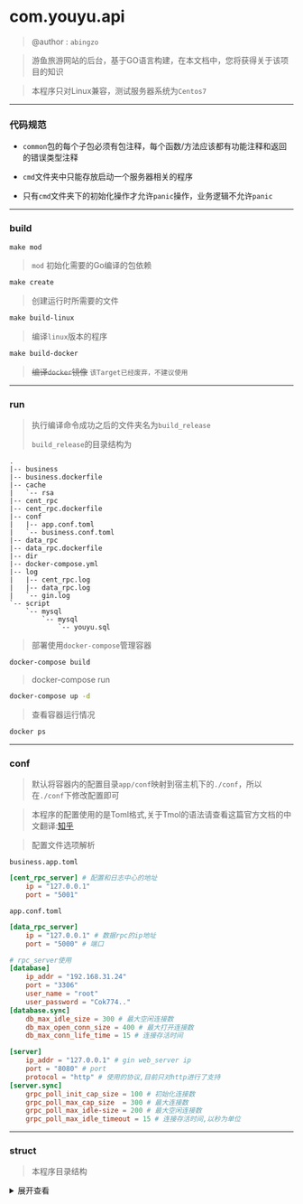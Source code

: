 # com.youyu.api

> @author : `abingzo`

> 游鱼旅游网站的后台，基于GO语言构建，在本文档中，您将获得关于该项目的知识

> 本程序只对Linux兼容，测试服务器系统为`Centos7`

---

### 代码规范

- `common`包的每个子包必须有包注释，每个函数/方法应该都有功能注释和返回的错误类型注释

- `cmd`文件夹中只能存放启动一个服务器相关的程序
- 只有`cmd`文件夹下的初始化操作才允许`panic`操作，业务逻辑不允许`panic`

---

### build

```makefile
make mod
```

> `mod` 初始化需要的Go编译的包依赖

```makefile
make create
```

> 创建运行时所需要的文件

```makefile
make build-linux
```

> 编译`linux`版本的程序

```makefile
make build-docker
```

> ~~编译`docker`镜像~~ `该Target已经废弃，不建议使用`

---

### run

> 执行编译命令成功之后的文件夹名为`build_release`
>
> `build_release`的目录结构为

```shell
.
|-- business
|-- business.dockerfile
|-- cache
|   `-- rsa
|-- cent_rpc
|-- cent_rpc.dockerfile
|-- conf
|   |-- app.conf.toml
|   `-- business.conf.toml
|-- data_rpc
|-- data_rpc.dockerfile
|-- dir
|-- docker-compose.yml
|-- log
|   |-- cent_rpc.log
|   |-- data_rpc.log
|   `-- gin.log
`-- script
    `-- mysql
        `-- mysql
            `-- youyu.sql
```

> 部署使用`docker-compose`管理容器

```dockerfile
docker-compose build
```

> docker-compose run

```sh
docker-compose up -d
```

> 查看容器运行情况

```sh
docker ps
```

---

### conf

> 默认将容器内的配置目录`app/conf`映射到宿主机下的`./conf`，所以在`./conf`下修改配置即可

> 本程序的配置使用的是Toml格式,关于Tmol的语法请查看这篇官方文档的中文翻译:[知乎](https://zhuanlan.zhihu.com/p/50412485)

> 配置文件选项解析

`business.app.toml`

```toml
[cent_rpc_server] # 配置和日志中心的地址
    ip = "127.0.0.1"
    port = "5001"
```

`app.conf.toml`

```toml
[data_rpc_server]
    ip = "127.0.0.1" # 数据rpc的ip地址
    port = "5000" # 端口

# rpc_server使用
[database]
    ip_addr = "192.168.31.24"
    port = "3306"
    user_name = "root"
    user_password = "Cok774.."
[database.sync]
    db_max_idle_size = 300 # 最大空闲连接数
    db_max_open_conn_size = 400 # 最大打开连接数
    db_max_conn_life_time = 15 # 连接存活时间

[server]
    ip_addr = "127.0.0.1" # gin web_server ip
    port = "8080" # port
    protocol = "http" # 使用的协议,目前只对http进行了支持
[server.sync]
    grpc_poll_init_cap_size = 100 # 初始化连接数
    grpc_poll_max_cap_size  = 300 # 最大连接数
    grpc_poll_max_idle-size = 200 # 最大空闲连接数
    grpc_poll_max_idle_timeout = 15 # 连接存活时间,以秒为单位
```



---

### struct

> 本程序目录结构

<details>
<summary>展开查看</summary>
<pre><code>.
├─app
│  ├─business_server -- 业务服务器
│  │  └─controller -- 控制器层
│  └─rpc -- grpc调用的一些实例
│      ├─client -- grpc 客户端的获取函数
│      ├─model -- dao层
│      ├─proto_files -- protobuf文件生成的service代码存根
│      └─server -- grpc 服务器的具体实现函数
├─build_debug -- 编译缓存文件
│  ├─conf
│  └─log
├─cmd
│  ├─main_server -- gin web服务器的启动程序
│  ├─rpc_cent_cmd -- 配置中心和日志中心的启动文件
│  └─rpc_cmd -- 数据rpc的启动文件
├─common
│  ├─config -- toml配置文件的解析
│  ├─database -- 数据库连接的支持
│  ├─errors -- 错误码
│  ├─interface -- 存放公共统一的接口
│  ├─log -- zerolog的封装
│  ├─middleware -- gin的中间件服务
│  ├─path -- 项目公共的路径和文件名称
│  ├─router -- gin路由
│  └─utils -- 独立的工具包
├─conf
│  ├─dev -- 配置文件的原型
│  └─pro -- 配置文件的原型
├─internal -- grpc service文件
│  └─proto_file -- protobuf生成的go代码文件
│      └─com.youyu.api
│          └─app
│              └─rpc
│                  └─proto_files
├─script -- 程序用到的一些脚本，比如数据库初始化脚本
└─test -- 测试代码
    ├─conf
    └─log
</code></pre>
</details>
